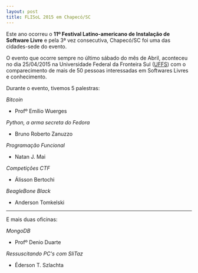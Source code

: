 ```yaml
---
layout: post
title: FLISoL 2015 em Chapecó/SC
---
```


Este ano ocorreu o **11º Festival Latino-americano de Instalação de Software Livre** e pela 3ª vez consecutiva, Chapecó/SC foi uma das cidades-sede do evento.

O evento que ocorre sempre no último sábado do mês de Abril, aconteceu no dia 25/04/2015 na Universidade Federal da Fronteira Sul  ([UFFS](www.uffs.edu.br/)) com o comparecimento de mais de 50 pessoas interessadas em Softwares Livres e conhecimento.

Durante o evento, tivemos 5 palestras:


*Bitcoin*
- 	Profº Emílio Wuerges

*Python, a arma secreta do Fedora*
-	Bruno Roberto Zanuzzo

*Programação Funcional*
-	Natan J. Mai

*Competições CTF*			
-	Álisson Bertochi

*BeagleBone Black*
-	Anderson Tomkelski 

-------------
E mais duas oficinas:

*MongoDB*
- 	Profº Denio Duarte

*Ressuscitando PC's com SliTaz*
-	Éderson T. Szlachta

